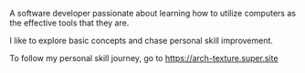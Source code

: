 A software developer passionate about learning how to utilize computers as the effective tools that they are.

I like to explore basic concepts and chase personal skill improvement.

To follow my personal skill journey, go to https://arch-texture.super.site
